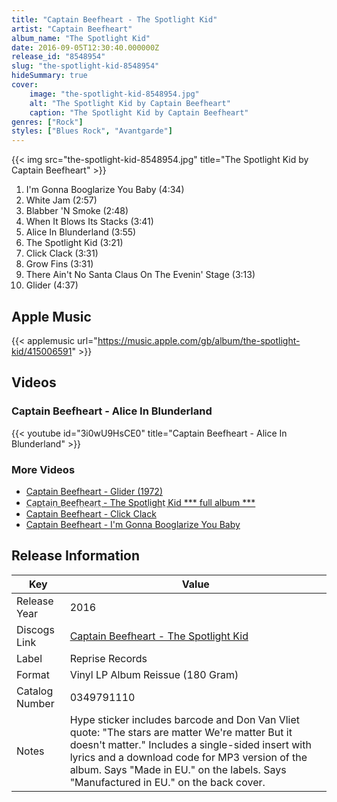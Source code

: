 ```yaml
---
title: "Captain Beefheart - The Spotlight Kid"
artist: "Captain Beefheart"
album_name: "The Spotlight Kid"
date: 2016-09-05T12:30:40.000000Z
release_id: "8548954"
slug: "the-spotlight-kid-8548954"
hideSummary: true
cover:
    image: "the-spotlight-kid-8548954.jpg"
    alt: "The Spotlight Kid by Captain Beefheart"
    caption: "The Spotlight Kid by Captain Beefheart"
genres: ["Rock"]
styles: ["Blues Rock", "Avantgarde"]
---
```


{{< img src="the-spotlight-kid-8548954.jpg" title="The Spotlight Kid by Captain Beefheart" >}}

<!-- section break -->

1. I'm Gonna Booglarize You Baby (4:34)
2. White Jam (2:57)
3. Blabber 'N Smoke (2:48)
4. When It Blows Its Stacks (3:41)
5. Alice In Blunderland (3:55)
6. The Spotlight Kid (3:21)
7. Click Clack (3:31)
8. Grow Fins (3:31)
9. There Ain't No Santa Claus On The Evenin' Stage (3:13)
10. Glider (4:37)

<!-- section break -->




## Apple Music
{{< applemusic url="https://music.apple.com/gb/album/the-spotlight-kid/415006591" >}}





## Videos
### Captain Beefheart - Alice In Blunderland
{{< youtube id="3i0wU9HsCE0" title="Captain Beefheart - Alice In Blunderland" >}}<br>

### More Videos

- [Captain Beefheart - Glider (1972)](https://www.youtube.com/watch?v=jrRedf-yZ2Q)
- [C̤a̤pt̤a̤i̤n̤ B̤e̤e̤f̤h̤e̤a̤r̤t̤ - The Spotli̤ght̤ Kid *** full album ***](https://www.youtube.com/watch?v=zOqHNEKl91c)
- [Captain Beefheart - Click Clack](https://www.youtube.com/watch?v=uNyOr4h2ZLw)
- [Captain Beefheart - I'm Gonna Booglarize You Baby](https://www.youtube.com/watch?v=xiJVac8bCH8)


## Release Information
|  Key           | Value                                                |
| ---------------| ---------------------------------------------------- |
| Release Year   | 2016                                   |
| Discogs Link   | [Captain Beefheart - The Spotlight Kid](https://www.discogs.com/release/8548954-Captain-Beefheart-The-Spotlight-Kid) |
| Label          | Reprise Records |
| Format         | Vinyl LP Album Reissue (180 Gram) |
| Catalog Number | 0349791110 |
| Notes | Hype sticker includes barcode and Don Van Vliet quote: "The stars are matter We're matter But it doesn't matter."  Includes a single-sided insert with lyrics and a download code for MP3 version of the album.  Says "Made in EU." on the labels. Says "Manufactured in EU." on the back cover. |